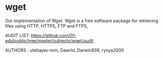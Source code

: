 # wget
Our implementation of Wget. Wget is a free software package for retrieving files using HTTP, HTTPS, FTP and FTPS,



AUDIT LIST: https://github.com/01-edu/public/tree/master/subjects/wget/audit <br>
  
AUTHORS : utebayev-mm, Dawrld, Darwin939, rysya2000
